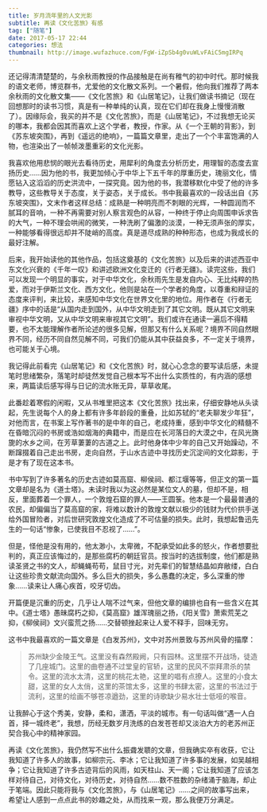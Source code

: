 ```yaml
---
title: 岁月流年里的人文光影
subtitle: 再读《文化苦旅》有感
tag: ["随笔"]
date: 2017-05-17 22:44
categories: 想法
thumbnail: http://image.wufazhuce.com/FgW-iZpSb4g0vuWLvFAiC5mgIRPq
---
```

还记得清清楚楚的，与余秋雨教授的作品接触是在尚有稚气的初中时代。那时候我的语文老师，博览群书，尤爱他的文化散文系列。一个暑假，他向我们推荐了两本余秋雨的文化散文集――《文化苦旅》和《山居笔记》，让我们做读书摘记（现在回想那时的读书习惯，真是有一种单纯的认真，现在它们却在我身上慢慢消散了）。因缘际会，我买的并不是《文化苦旅》，而是《山居笔记》，不过我想无论买的哪本，我都会因其而喜欢上这个学者，教授，作家。从《一个王朝的背影》，到《苏东坡突围》，再到《遥远的绝响》，一篇篇文章里，走出了一个个丰富饱满的人物，也渲染出了一帧帧泼墨重彩的文化光影。

我喜欢他用悲悯的眼光去看待历史，用犀利的角度去分析历史，用理智的态度去宣扬历史……因为他的书，我更加倾心于中华上下五千年的厚重历史，瑰丽文化，情愿钻入这滔滔的历史洪流中，一探究竟。因为他的书，我潜移默化中受了他的许多教导，这些教导关于态度，关于姿态，关于成长。书中我最喜欢的一段话出自《苏东坡突围》，文末作者这样总结：成熟是一种明亮而不刺眼的光辉，一种圆润而不腻耳的音响，一种不再需要对别人察言观色的从容，一种终于停止向周围申诉求告的大气，一种不理会哄闹的微笑，一种洗刷了偏激的淡漠，一种无须声张的厚实，一种能够看得很远却并不陡峭的高度。真是道尽成熟的种种形态，也成为我成长的最好注解。

后来，我开始读他的其他作品，包括这奠基的《文化苦旅》以及后来的讲述西亚中东文化兴衰的《千年一叹》和讲述欧洲文化变迁的《行者无疆》。读完这些，我们可以发现一个明显的事实，对于中华文化，余秋雨先生是发自内心、无比纯粹的热爱，而对于伊斯兰文化、西方文化，他则是站在一个学者的角度，以尊重和辩证的态度来评判，来比较，来感知中华文化在世界文化里的地位。用作者在《行者无疆》序中的话是“从国内走到国外，从中华文明走到了其它文明。既从其它文明来审视中华文明，又从中华文明来审视其它文明”。我们或许在通读一遍后不得精要，也不太能理解作者所论述的很多见解，但那又有什么关系呢？境界不同自然眼界不同，经历不同自然见解不同，可我们仍能从其中获益良多，不一定关于境界，也可能关于心境。

我记得此前看完《山居笔记》和《文化苦旅》时，就心心念念的要写读后感，未提笔时思绪繁杂，落笔时却徒然发觉自己根本写不出什么实质性的，有内涵的感想来，两篇读后感写得与日记的流水账无异，草草收尾。
 
 此番趁着寒假的闲暇，又从书堆里把这本《文化苦旅》找出来，仔细安静地从头读起，先生说每个人的身上都有许多年龄段的重叠，比如苏轼的“老夫聊发少年狂”，对他而言，在书案上写作著书的是中年的自己，老成持重，感到中华文化的精髓不在昏暗沉闷的书房或浩如烟海的典籍中，而是应在长河落日的大漠之中，在风光旖旎的水乡之间，在芳草萋萋的古道之上。此时他身体中少年的自己又开始躁动，不断蹿掇着自己走出书房，走向自然，于山水古迹中寻找历史沉淀间的文化踪影，于是才有了现在这本书。

书中写到了许多著名的历史古迹如莫高窟、柳侯祠、都江堰等等，但正文的第一篇文章却是名为《道士塔》。未读时我以为这必然是某位文人的墓，但却不是，相反，里面葬着一个罪人，一个敦煌石窟的罪人――王圆箓。他本是一个最最普通的农民，却偏偏当了莫高窟的家，将难以数计的敦煌文献以极少的钱财为代价拱手送给外国冒险者，对后世研究敦煌文化造成了不可估量的损失。此时，我想起鲁迅先生的一句话“惨象，已使我目不忍视了……”。

但是，怪他是没有用的，他太渺小，太卑微，不配承受如此多的怒火，作者想要批判的，真正应该悔过的，是那些腐朽的朝廷官员。按当时的选拔制度，他们都是熟读圣贤之书的文人，却蝇蝇苟苟，鼠目寸光，对先辈们的智慧结晶如弃敝缕，白白让这些珍贵文献流向国外。多么巨大的损失，多么愚蠢的决定，多么深重的惨象……读来让人痛心疾首，咬牙切齿。

开篇便是沉重的历史，几乎让人喘不过气来，但他文章的编排也自有一些含义在其中。《道士塔》愚昧腐朽之抑，《莫高窟》雄浑瑰丽之扬，《阳关雪》萧索荒芜之抑，《柳侯祠》文兴蛮荒之扬……交替顿挫起来让人爱不释手，回味无穷。

这书中我最喜欢的一篇文章是《白发苏州》，文中对苏州景致与苏州风骨的描摩：
>苏州缺少金陵王气。这里没有森然殿阙，只有园林。这里摆不开战场，徒造了几座城门。这里的曲卷通不过堂皇的官轿，这里的民风不崇拜肃杀的禁令。这里的流水太清，这里的桃花太艳，这里的唱有点撩人。这里的小食太甜，这里的女人太俏，这里的茶馆太多，这里的书肆太密，这里的书法过于流利，这里的绘画不够苍凉遒劲，这里的诗歌缺少易水壮士低哑的喉音。

让我醉心于这个秀美，安静，柔和，潇洒，平淡的城市。有一句话叫做“遇一人白首，择一城终老”，我想，历经无数岁月洗练的白发苍苍却又淡泊大方的老苏州正契合我心中的精神家园。

再读《文化苦旅》，我仍然写不出什么振聋发聩的文章，但我确实卒有收获，它让我知道了许多人的故事，如柳宗元、李冰；它让我知道了许多事的发展，如吴越相争；它让我知道了许多古迹背后的风雨，如天柱山、天一阁；它让我知道了应该怎样对待自己，对待文化，对待历史，对待自然……数不胜数的杂绪涌于脑海，却止于笔端。因此只能将我与《文化苦旅》，与《山居笔记》……之间的故事写出来，希望让人感到一点点此书的妙趣之处，从而找来一观，那么我便万分满足。